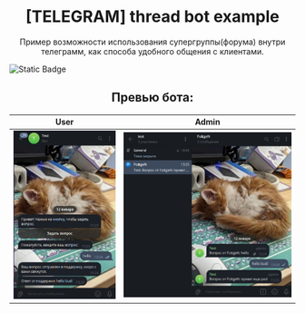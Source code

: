 <h1 align="center"> [TELEGRAM] thread bot example </h1>
<p align="center"> Пример возможности использования супергруппы(форума) внутри телеграмм, как способа удобного общения с клиентами. </p>

<!-- shields -->
<img alt="Static Badge" src="https://img.shields.io/badge/hello-im_here-blue">
<!-- shields -->

<!-- ###########################################  ########################################### -->

<h2 align="center">Превью бота:</h2>

| User | Admin |
|--|--|
| ![](https://github.com/ForeverWinterNight/Telegram-threads-bot/blob/main/img/img1.png) | ![](https://github.com/ForeverWinterNight/Telegram-threads-bot/blob/main/img/img2.png) |
